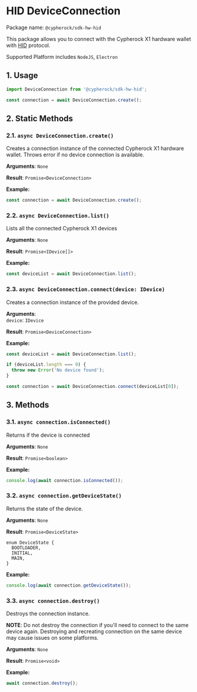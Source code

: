 # HID DeviceConnection

Package name: `@cypherock/sdk-hw-hid`

This package allows you to connect with the Cypherock X1 hardware wallet with
[HID](https://www.npmjs.com/package/node-hid) protocol.

Supported Platform includes `NodeJS`, `Electron`

## 1. Usage

```ts
import DeviceConnection from '@cypherock/sdk-hw-hid';

const connection = await DeviceConnection.create();
```

## 2. Static Methods

### 2.1. `async DeviceConnection.create()`

Creates a connection instance of the connected Cypherock X1 hardware wallet.
Throws error if no device connection is available.

**Arguments**: `None`

**Result**: `Promise<DeviceConnection>`

**Example:**

```ts
const connection = await DeviceConnection.create();
```

### 2.2. `async DeviceConnection.list()`

Lists all the connected Cypherock X1 devices

**Arguments**: `None`

**Result**: `Promise<IDevice[]>`

**Example:**

```ts
const deviceList = await DeviceConnection.list();
```

### 2.3. `async DeviceConnection.connect(device: IDevice)`

Creates a connection instance of the provided device.

**Arguments**:<br/>
`device`: `IDevice`

**Result**: `Promise<DeviceConnection>`

**Example:**

```ts
const deviceList = await DeviceConnection.list();

if (deviceList.length === 0) {
  throw new Error('No device found');
}

const connection = await DeviceConnection.connect(deviceList[0]);
```

## 3. Methods

### 3.1. `async connection.isConnected()`

Returns if the device is connected

**Arguments**: `None`

**Result**: `Promise<boolean>`

**Example:**

```ts
console.log(await connection.isConnected());
```

### 3.2. `async connection.getDeviceState()`

Returns the state of the device.

**Arguments**: `None`

**Result**: `Promise<DeviceState>`

```
enum DeviceState {
  BOOTLOADER,
  INITIAL,
  MAIN,
}
```

**Example:**

```ts
console.log(await connection.getDeviceState());
```

### 3.3. `async connection.destroy()`

Destroys the connection instance.

**NOTE**: Do not destroy the connection if you'll need to connect to the same
device again. Destroying and recreating connection on the same device may cause
issues on some platforms.

**Arguments**: `None`

**Result**: `Promise<void>`

**Example:**

```ts
await connection.destroy();
```
